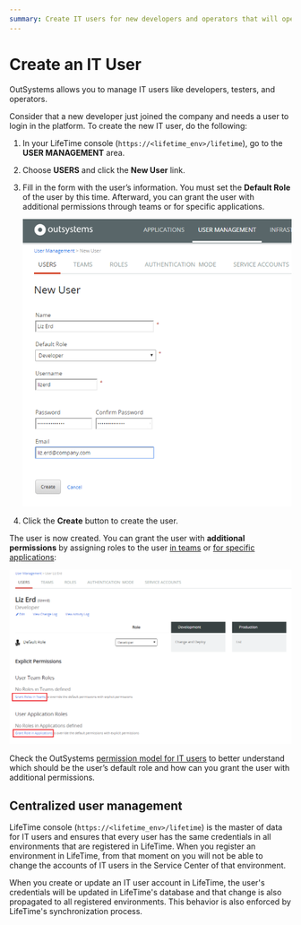 ```yaml
---
summary: Create IT users for new developers and operators that will operate the platform.
---
```


# Create an IT User

OutSystems allows you to manage IT users like developers, testers, and operators.

Consider that a new developer just joined the company and needs a user to login in the platform. To create the new IT user, do the following:

1. In your LifeTime console (`https://<lifetime_env>/lifetime`), go to the **USER MANAGEMENT** area.

1. Choose **USERS** and click the **New User** link.

1. Fill in the form with the user’s information. You must set the **Default Role** of the user by this time. Afterward, you can grant the user with additional permissions through teams or for specific applications.  

    ![](images/user-create-lt.png?width=550)

1. Click the **Create** button to create the user.

The user is now created. You can grant the user with **additional permissions** by assigning roles to the user [in teams](about-permission-levels.md#role-assigned-to-users-for-a-team) or [for specific applications](about-permission-levels.md#role-assigned-to-users-for-a-specific-application):

![](images/user-grant-additional-permissions.png?width=800)

Check the OutSystems [permission model for IT users](about-permission-levels.md) to better understand which should be the user’s default role and how can you grant the user with additional permissions.

## Centralized user management

LifeTime console (`https://<lifetime_env>/lifetime`) is the master of data for IT users and ensures that every user has the same credentials in all environments that are registered in LifeTime. When you register an environment in LifeTime, from that moment on you will not be able to change the accounts of IT users in the Service Center of that environment.

When you create or update an IT user account in LifeTime, the user's credentials will be updated in LifeTime's database and that change is also propagated to all registered environments. This behavior is also enforced by LifeTime's synchronization process.
